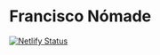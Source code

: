 # Francisco Nómade
[![Netlify Status](https://api.netlify.com/api/v1/badges/d1e055dd-5184-4094-b892-625243b4029c/deploy-status)](https://app.netlify.com/sites/francisconomade/deploys)
